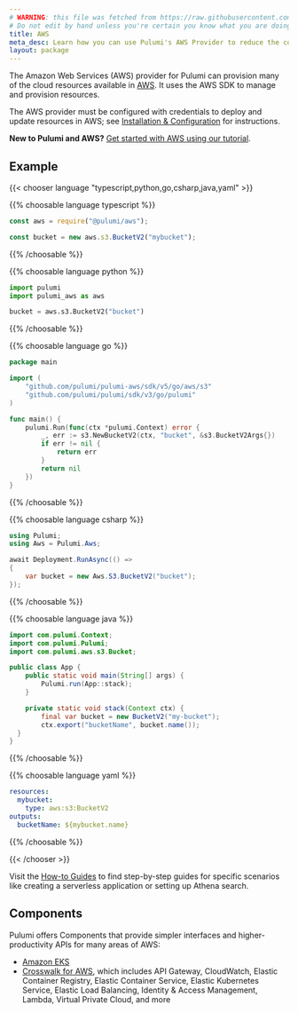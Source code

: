 ```yaml
---
# WARNING: this file was fetched from https://raw.githubusercontent.com/pulumi/pulumi-aws/v6.79.1/docs/_index.md
# Do not edit by hand unless you're certain you know what you are doing!
title: AWS
meta_desc: Learn how you can use Pulumi's AWS Provider to reduce the complexity of provisioning and managing resources on AWS.
layout: package
---
```


The Amazon Web Services (AWS) provider for Pulumi can provision many of the cloud resources available in [AWS](https://aws.amazon.com/). It uses the AWS SDK to manage and provision resources.

The AWS provider must be configured with credentials to deploy and update resources in AWS; see [Installation & Configuration](./installation-configuration/) for instructions.

**New to Pulumi and AWS?** [Get started with AWS using our tutorial](/docs/get-started/aws).

## Example

{{< chooser language "typescript,python,go,csharp,java,yaml" >}}

{{% choosable language typescript %}}

```typescript
const aws = require("@pulumi/aws");

const bucket = new aws.s3.BucketV2("mybucket");
```

{{% /choosable %}}

{{% choosable language python %}}

```python
import pulumi
import pulumi_aws as aws

bucket = aws.s3.BucketV2("bucket")
```

{{% /choosable %}}

{{% choosable language go %}}

```go
package main

import (
	"github.com/pulumi/pulumi-aws/sdk/v5/go/aws/s3"
	"github.com/pulumi/pulumi/sdk/v3/go/pulumi"
)

func main() {
	pulumi.Run(func(ctx *pulumi.Context) error {
		_, err := s3.NewBucketV2(ctx, "bucket", &s3.BucketV2Args{})
		if err != nil {
			return err
		}
		return nil
	})
}

```

{{% /choosable %}}

{{% choosable language csharp %}}

```csharp
using Pulumi;
using Aws = Pulumi.Aws;

await Deployment.RunAsync(() =>
{
    var bucket = new Aws.S3.BucketV2("bucket");
});
```

{{% /choosable %}}

{{% choosable language java %}}

```java
import com.pulumi.Context;
import com.pulumi.Pulumi;
import com.pulumi.aws.s3.Bucket;

public class App {
    public static void main(String[] args) {
        Pulumi.run(App::stack);
    }

    private static void stack(Context ctx) {
        final var bucket = new BucketV2("my-bucket");
        ctx.export("bucketName", bucket.name());
  }
}
```

{{% /choosable %}}

{{% choosable language yaml %}}

```yaml
resources:
  mybucket:
    type: aws:s3:BucketV2
outputs:
  bucketName: ${mybucket.name}
```

{{% /choosable %}}

{{< /chooser >}}

Visit the [How-to Guides](./how-to-guides) to find step-by-step guides for specific scenarios like creating a serverless application or setting up Athena search.

## Components

Pulumi offers Components that provide simpler interfaces and higher-productivity APIs for many areas of AWS:

* [Amazon EKS](/registry/packages/eks)
* [Crosswalk for AWS](/docs/guides/crosswalk/aws), which includes API Gateway, CloudWatch, Elastic Container Registry, Elastic Container Service, Elastic Kubernetes Service, Elastic Load Balancing, Identity & Access Management, Lambda, Virtual Private Cloud, and more
